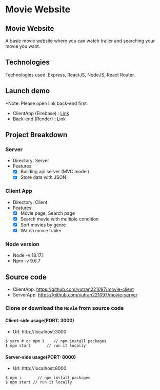 # Movie Website

## Movie Website
A basic movie website where you can watch trailer and searching your movie you want.

## Technologies
Technologies used: Express, ReactJS, NodeJS, React Router.

## Launch demo

\*Note: Please open link back-end first.

- ClientApp (Firebase) : [Link](https://movie-112ee.web.app/)
- Back-end (Render) : [Link](https://movie-server-v7gy.onrender.com/)

## Project Breakdown

### Server

- Directory: Server
- Features:
  - [x] Building api server (MVC model)
  - [x] Store data with JSON

### Client App

- Directory: Client
- Features:
  - [x] Movie page, Search page
  - [x] Search movie with multiple condition
  - [x] Sort movies by genre
  - [x] Watch movie trailer

### Node version

- Node -v 18.17.1
- Npm -v 9.6.7

## Source code
- ClientApp: https://github.com/vutran221097/movie-client
- ServerApp: https://github.com/vutran221097/movie-server

### Clone or download the `Movie` from source code
#### Client-side usage(PORT: 3000)
- Url: http://localhost:3000

```
$ yarn # or npm i    // npm install packages
$ npm start       // run it locally
```

#### Server-side usage(PORT: 8000)
- Url: http://localhost:8000

```
$ npm i       // npm install packages
$ npm start // run it locally
```
